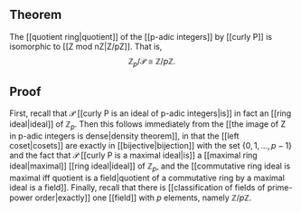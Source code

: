 ## Theorem
The [[quotient ring|quotient]] of the [[p-adic integers]] by [[curly P]] is isomorphic to [[Z mod nZ|Z/pZ]]. That is, $$\mathbb Z_p/\mathcal P \cong \mathbb Z/p\mathbb Z.$$

## Proof
First, recall that $\mathcal P$ [[curly P is an ideal of p-adic integers|is]] in fact an [[ring ideal|ideal]] of $\mathbb Z_p$. Then this follows immediately from the [[the image of Z in p-adic integers is dense|density theorem]], in that the [[left coset|cosets]] are exactly in [[bijective|bijection]] with the set $\{0,1,\dots, p-1\}$ and the fact that $\mathcal P$ [[curly P is a maximal ideal|is]] a [[maximal ring ideal|maximal]] [[ring ideal|ideal]] of $\mathbb Z_p$, and the [[commutative ring ideal is maximal iff quotient is a field|quotient of a commutative ring by a maximal ideal is a field]]. Finally, recall that there is [[classification of fields of prime-power order|exactly]] one [[field]] with $p$ elements, namely $\mathbb Z/p\mathbb Z$. 